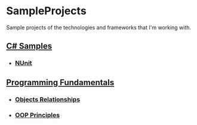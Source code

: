 # SampleProjects
Sample projects of the technologies and frameworks that I'm working with.

## [C# Samples](CSharpSamples/README.md)
- ### [NUnit](CSharpSamples/NUnitSample/README.md)

## [Programming Fundamentals](ProgrammingFundamentals/README.md)

- ### [Objects Relationships](ProgrammingFundamentals/src/ObjectsRelationships/README.md)
- ### [OOP Principles](ProgrammingFundamentals/src/OOPPrinciples//README.md)
